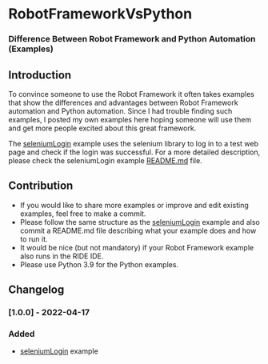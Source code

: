 # RobotFrameworkVsPython

### Difference Between Robot Framework and Python Automation (Examples)

## Introduction
To convince someone to use the Robot Framework it often takes examples that show
the differences and advantages between Robot Framework automation and Python automation.
Since I had trouble finding such examples, I posted my own examples here hoping someone
will use them and get more people excited about this great framework.

The [seleniumLogin](examples/seleniumLogin) example uses the selenium library to log in to a test web page
and check if the login was successful. For a more detailed description, please check the
seleniumLogin example [README.md](examples/seleniumLogin/README.md) file.


## Contribution
- If you would like to share more examples or improve and edit existing examples, feel free to make a commit.
- Please follow the same structure as the [seleniumLogin](examples/seleniumLogin) example and also commit a
README.md file describing what your example does and how to run it.
- It would be nice (but not mandatory) if your Robot Framework example also runs in the RIDE IDE.
- Please use Python 3.9 for the Python examples.


[comment]: <> (Added, Changed, Deprecated, Removed, Fixed, Security)

## Changelog

### [1.0.0] - 2022-04-17

### Added

- [seleniumLogin](examples/seleniumLogin) example


